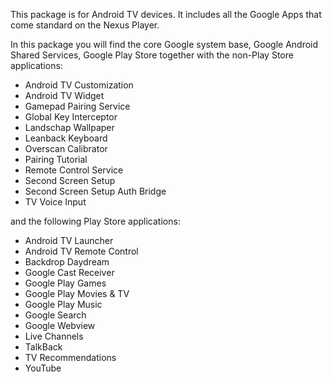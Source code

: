 This package is for Android TV devices. It includes all the Google Apps that come standard on the Nexus Player.

In this package you will find the core Google system base, Google Android Shared Services, Google Play Store together with the non-Play Store applications:

* Android TV Customization
* Android TV Widget
* Gamepad Pairing Service
* Global Key Interceptor
* Landschap Wallpaper
* Leanback Keyboard
* Overscan Calibrator
* Pairing Tutorial
* Remote Control Service
* Second Screen Setup
* Second Screen Setup Auth Bridge
* TV Voice Input

and the following Play Store applications:
* Android TV Launcher
* Android TV Remote Control
* Backdrop Daydream
* Google Cast Receiver
* Google Play Games
* Google Play Movies & TV
* Google Play Music
* Google Search
* Google Webview
* Live Channels
* TalkBack
* TV Recommendations
* YouTube